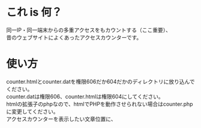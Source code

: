 # これ is 何？　
  
同一IP・同一端末からの多重アクセスをもカウントする（ここ重要）、  
昔のウェブサイトによくあったアクセスカウンターです。  
  

# 使い方
  
counter.htmlとcounter.datを権限606だか604だかのディレクトリに放り込んでください。  
counter.datは権限606、counter.htmlは権限604にしてください。  
htmlの拡張子のphpなので、htmlでPHPを動作させられない場合はcounter.phpに変更してください。  
アクセスカウンターを表示したい文章位置に、  
  
<!-- アクセスカウンター -->  
<script type="type/javascript" src="./counter/counter.html"></sctipt>  
<!-- アクセスカウンター終わり -->  
  
以上のHTMLタグを記述すると、counter.datに記載された数字に対し、counter.htmlが呼び出される度にアクセス毎に+1した数字を表示します。  
